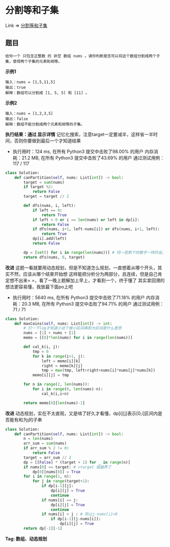# 分割等和子集

Link => [分割等和子集](https://leetcode-cn.com/problems/partition-equal-subset-sum/)

## 题目

    给你一个 只包含正整数 的 非空 数组 nums 。请你判断是否可以将这个数组分割成两个子集，使得两个子集的元素和相等。

**示例1**

    输入：nums = [1,5,11,5]
    输出：true
    解释：数组可以分割成 [1, 5, 5] 和 [11] 。

**示例2**

    输入：nums = [1,2,3,5]
    输出：false
    解释：数组不能分割成两个元素和相等的子集。

**执行结果：通过 显示详情**
记忆化搜索，注意target一定要减半，这样省一半时间，否则你要做到最后一个才知道结果

- 执行用时：124 ms, 在所有 Python3 提交中击败了98.00% 的用户
内存消耗：21.2 MB, 在所有 Python3 提交中击败了43.69% 的用户
通过测试用例：117 / 117

```python
class Solution:
    def canPartition(self, nums: List[int]) -> bool:
        target = sum(nums)
        if target %2:
            return False
        target = target // 2

        def dfs(nums, i, left):
            if left == 0:
                return True
            if left < 0 or i == len(nums) or left in dp[i]:
                return False
            if dfs(nums, i+1, left-nums[i]) or dfs(nums, i+1, left):
                return True
            dp[i].add(left)
            return False

        dp = [set() for i in range(len(nums))] # 同一层剩下的数字一样的话，其实结果是一样的，所以记忆化搜索
        return dfs(nums, 0, target)
```
**改进**
这题一看就要用动态规划，但是不知道怎么规划，一直想着从哪个开头，其实不然，应该从哪个结束开始想
这样能把分析分为两部分，且连续，但是自己肯定想不出来= =，看了一晚上题解加上早上，才看到一个，终于懂了
其实拿回溯的想法更容易懂，我放最下面po上吧

- 执行用时：5640 ms, 在所有 Python3 提交中击败了71.18% 的用户
内存消耗：20.3 MB, 在所有 Python3 提交中击败了94.71% 的用户
通过测试用例：71 / 71

```python
class Solution:
    def maxCoins(self, nums: List[int]) -> int:
        # 打一下log才知道小这个做小区间再到大区间是什么意思
        nums = [1] + nums + [1]
        memo = [[0]*len(nums) for i in range(len(nums))]

        def cal_k(i, j):
            tmp = 0
            for k in range(i+1, j):
                left = memo[i][k]
                right = memo[k][j]
                tmp = max(tmp, left+right+nums[i]*nums[j]*nums[k])
            memo[i][j] = tmp

        for n in range(2, len(nums)):
            for i in range(0, len(nums)-n):
                cal_k(i,i+n)

        return memo[0][len(nums)-1]

```
**改进**
动态规划，实在不太直观，又是啃了好久才看懂，dp[i][j]表示[0,i]区间内是否能有和为j的子串
```python
class Solution:
    def canPartition(self, nums: List[int]) -> bool:
        n = len(nums)
        arr_sum = sum(nums)
        if arr_sum % 2 != 0:
            return False
        target = arr_sum // 2
        dp = [[False] * (target + 1) for _ in range(n)]
        if nums[0] <= target: # >target 就越界了
            dp[0][nums[0]] = True
        for i in range(1, n):
            for j in range(target+1):
                if dp[i-1][j]:
                    dp[i][j] = True
                    continue
                if nums[i] == j:
                    dp[i][j] = True
                    continue
                if nums[i] < j : # 防止j-nums[i]<0
                    if dp[i-1][j-nums[i]]:
                        dp[i][j] = True
        return dp[-1][-1]
```
**Tag: 数组、动态规划**
